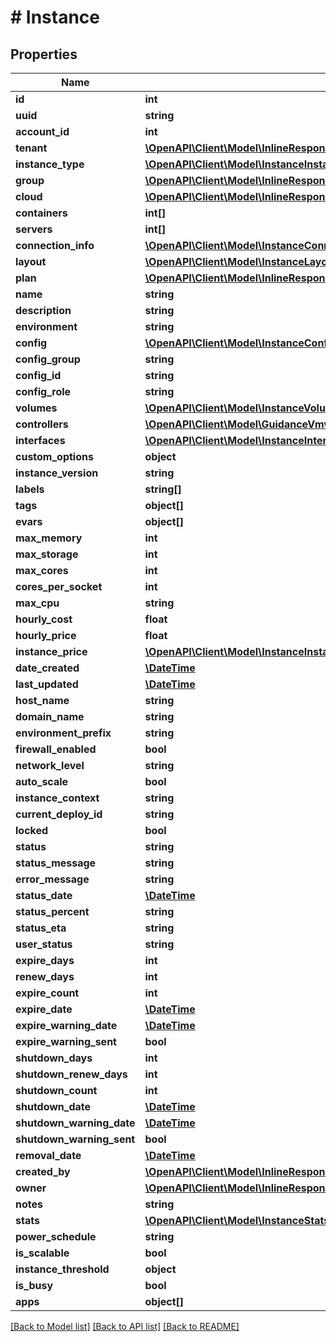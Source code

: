 # # Instance

## Properties

Name | Type | Description | Notes
------------ | ------------- | ------------- | -------------
**id** | **int** |  | [optional]
**uuid** | **string** |  | [optional]
**account_id** | **int** |  | [optional]
**tenant** | [**\OpenAPI\Client\Model\InlineResponse20040AppDeployInstance**](InlineResponse20040AppDeployInstance.md) |  | [optional]
**instance_type** | [**\OpenAPI\Client\Model\InstanceInstanceType**](InstanceInstanceType.md) |  | [optional]
**group** | [**\OpenAPI\Client\Model\InlineResponse20040AppDeployInstance**](InlineResponse20040AppDeployInstance.md) |  | [optional]
**cloud** | [**\OpenAPI\Client\Model\InlineResponse20040AppDeployInstance**](InlineResponse20040AppDeployInstance.md) |  | [optional]
**containers** | **int[]** |  | [optional]
**servers** | **int[]** |  | [optional]
**connection_info** | [**\OpenAPI\Client\Model\InstanceConnectionInfo[]**](InstanceConnectionInfo.md) |  | [optional]
**layout** | [**\OpenAPI\Client\Model\InstanceLayout**](InstanceLayout.md) |  | [optional]
**plan** | [**\OpenAPI\Client\Model\InlineResponse20079LoadBalancerMonitorLoadBalancerType**](InlineResponse20079LoadBalancerMonitorLoadBalancerType.md) |  | [optional]
**name** | **string** |  | [optional]
**description** | **string** |  | [optional]
**environment** | **string** |  | [optional]
**config** | [**\OpenAPI\Client\Model\InstanceConfig**](InstanceConfig.md) |  | [optional]
**config_group** | **string** |  | [optional]
**config_id** | **string** |  | [optional]
**config_role** | **string** |  | [optional]
**volumes** | [**\OpenAPI\Client\Model\InstanceVolumes[]**](InstanceVolumes.md) |  | [optional]
**controllers** | [**\OpenAPI\Client\Model\GuidanceVmwareSizingResourceControllers[]**](GuidanceVmwareSizingResourceControllers.md) |  | [optional]
**interfaces** | [**\OpenAPI\Client\Model\InstanceInterfaces[]**](InstanceInterfaces.md) |  | [optional]
**custom_options** | **object** |  | [optional]
**instance_version** | **string** |  | [optional]
**labels** | **string[]** |  | [optional]
**tags** | **object[]** |  | [optional]
**evars** | **object[]** |  | [optional]
**max_memory** | **int** |  | [optional]
**max_storage** | **int** |  | [optional]
**max_cores** | **int** |  | [optional]
**cores_per_socket** | **int** |  | [optional]
**max_cpu** | **string** |  | [optional]
**hourly_cost** | **float** |  | [optional]
**hourly_price** | **float** |  | [optional]
**instance_price** | [**\OpenAPI\Client\Model\InstanceInstancePrice**](InstanceInstancePrice.md) |  | [optional]
**date_created** | [**\DateTime**](\DateTime.md) |  | [optional]
**last_updated** | [**\DateTime**](\DateTime.md) |  | [optional]
**host_name** | **string** |  | [optional]
**domain_name** | **string** |  | [optional]
**environment_prefix** | **string** |  | [optional]
**firewall_enabled** | **bool** |  | [optional]
**network_level** | **string** |  | [optional]
**auto_scale** | **bool** |  | [optional]
**instance_context** | **string** |  | [optional]
**current_deploy_id** | **string** |  | [optional]
**locked** | **bool** |  | [optional]
**status** | **string** |  | [optional]
**status_message** | **string** |  | [optional]
**error_message** | **string** |  | [optional]
**status_date** | [**\DateTime**](\DateTime.md) |  | [optional]
**status_percent** | **string** |  | [optional]
**status_eta** | **string** |  | [optional]
**user_status** | **string** |  | [optional]
**expire_days** | **int** |  | [optional]
**renew_days** | **int** |  | [optional]
**expire_count** | **int** |  | [optional]
**expire_date** | [**\DateTime**](\DateTime.md) |  | [optional]
**expire_warning_date** | [**\DateTime**](\DateTime.md) |  | [optional]
**expire_warning_sent** | **bool** |  | [optional]
**shutdown_days** | **int** |  | [optional]
**shutdown_renew_days** | **int** |  | [optional]
**shutdown_count** | **int** |  | [optional]
**shutdown_date** | [**\DateTime**](\DateTime.md) |  | [optional]
**shutdown_warning_date** | [**\DateTime**](\DateTime.md) |  | [optional]
**shutdown_warning_sent** | **bool** |  | [optional]
**removal_date** | [**\DateTime**](\DateTime.md) |  | [optional]
**created_by** | [**\OpenAPI\Client\Model\InlineResponse200107NetworkPoolCreatedBy**](InlineResponse200107NetworkPoolCreatedBy.md) |  | [optional]
**owner** | [**\OpenAPI\Client\Model\InlineResponse200107NetworkPoolCreatedBy**](InlineResponse200107NetworkPoolCreatedBy.md) |  | [optional]
**notes** | **string** |  | [optional]
**stats** | [**\OpenAPI\Client\Model\InstanceStats**](InstanceStats.md) |  | [optional]
**power_schedule** | **string** |  | [optional]
**is_scalable** | **bool** |  | [optional]
**instance_threshold** | **object** |  | [optional]
**is_busy** | **bool** |  | [optional]
**apps** | **object[]** |  | [optional]

[[Back to Model list]](../../README.md#models) [[Back to API list]](../../README.md#endpoints) [[Back to README]](../../README.md)
